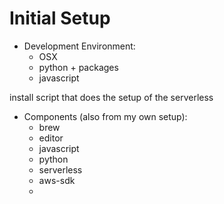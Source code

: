 # Initial Setup

* Development Environment:
  * OSX
  * python + packages
  * javascript

install script that does the setup of the serverless 

* Components \(also from my own setup\):
  * brew
  * editor
  * javascript
  * python
  * serverless
  * aws-sdk
  * 





